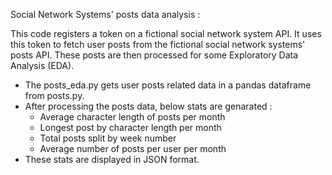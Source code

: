 Social Network Systems' posts data analysis :

This code registers a token on a fictional social network system API. 
It uses this token to fetch user posts from the fictional social network systems' 
posts API. These posts are then processed for some Exploratory Data Analysis (EDA).

- The posts_eda.py gets user posts related data in a pandas dataframe from
posts.py.
- After processing the posts data, below stats are genarated :
  - Average character length of posts per month
  - Longest post by character length per month
  - Total posts split by week number
  - Average number of posts per user per month
- These stats are displayed in JSON format.

